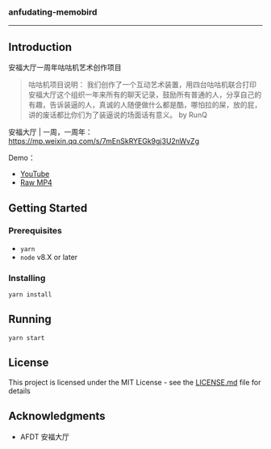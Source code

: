 ### anfudating-memobird

------

## Introduction

安福大厅一周年咕咕机艺术创作项目

> 咕咕机项目说明：
我们创作了一个互动艺术装置，用四台咕咕机联合打印安福大厅这个组织一年来所有的聊天记录，鼓励所有普通的人，分享自己的有趣，告诉装逼的人，真诚的人随便做什么都是酷，哪怕拉的屎，放的屁，讲的废话都比你们为了装逼说的场面话有意义。 by RunQ

安福大厅 | 一周，一周年：https://mp.weixin.qq.com/s/7mEnSkRYEGk9gj3U2nWvZg

Demo：

- [YouTube](https://www.youtube.com/watch?v=pg2jVQl6kPU) 
- [Raw MP4](assets/demo.mp4)

## Getting Started
### Prerequisites

- `yarn`
- `node` v8.X or later

### Installing

```
yarn install
```

## Running

```
yarn start
```

## License

This project is licensed under the MIT License - see the [LICENSE.md](LICENSE.md) file for details

## Acknowledgments

* AFDT 安福大厅
